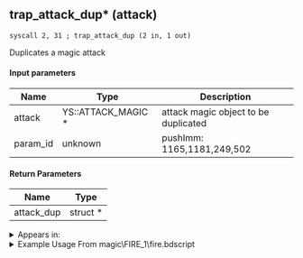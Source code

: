 ## trap_attack_dup* (attack)

`syscall 2, 31 ; trap_attack_dup (2 in, 1 out)`

Duplicates a magic attack

#### Input parameters
| Name | Type | Description
|------|------|------------
| attack   | YS::ATTACK_MAGIC *   | attack magic object to be duplicated
| param_id   | unknown   | pushImm: 1165,1181,249,502


#### Return Parameters
| Name | Type
|------|-----
| attack_dup   | struct *   


<details>
	<summary>Appears in:</summary>
| filename | Entity (obj)
|----------|-------------
| magic\FIRE_1\fire.bdscript       |           
| magic\FIRE_1lk\fire.bdscript       |           
| magic\FIRE_2\fire.bdscript       |           
| magic\FIRE_2lk\fire.bdscript       |           
| magic\FIRE_3\fire.bdscript       |           
| magic\FIRE_3lk\fire.bdscript       |           
| magic\thunder1\thun.bdscript       |           
| magic\THUNDER_1\thun.bdscript       |           
| magic\THUNDER_1lk\thun.bdscript       |           
| magic\THUNDER_2\thun.bdscript       |           
| magic\THUNDER_2lk\thun.bdscript       |           
| magic\THUNDER_3\thun.bdscript       |           
| magic\THUNDER_3lk\thun.bdscript       |           
| obj\P_EX020\p_ex.bdscript       | ((P) Donald)          
| obj\P_EX020_NM\p_ex.bdscript       | ((P) Donald (NM))          
| obj\P_EX020_TR\p_ex.bdscript       | ((P) Donald (TR))          
| obj\P_EX020_XM\p_ex.bdscript       | ((P) Donald (XM))          
| obj\P_TR000\p_tr.bdscript       | ((P) Tron)          
| obj\P_WI020\p_ex.bdscript       | ((P) Donald (WI))          

</details>

<details>
	<summary>Example Usage From magic\FIRE_1\fire.bdscript</summary>
```
L227:
 halt 
 pushFromFSp 0
 pushImm 502
 gosub 12, L517
 popToSpVal 32
 pushFromFSpVal 32
 pushFromFSpVal 24
 fetchValue 0
 pushFromFSpVal 24
 fetchValue 4
 syscall 2, 11 ; trap_attack_set_radius (3 in, 0 out)
 pushFromFSp 0
 gosub 12, L505
 jz L305
 pushFromFSpVal 32
 pushImm 502
 syscall 2, 31 ; trap_attack_dup (2 in, 1 out)
 popToSp 24
 pushFromFSp 24
 pushFromFSpVal 24
 fetchValue 0
 pushImmf 30
 subf 
 pushFromFSpVal 24
 fetchValue 4
 pushImmf 30
 subf 
 syscall 2, 11 ; trap_attack_set_radius (3 in, 0 out)
 pushFromFSp 0
 gosub 12, L464
 jz L303
 pushFromFSpVal 32
 pushImmf 450
 pushFromFSpVal 24
 fetchValue 4
 syscall 2, 11 ; trap_attack_set_radius (3 in, 0 out)
 jmp L303
```
</details>

